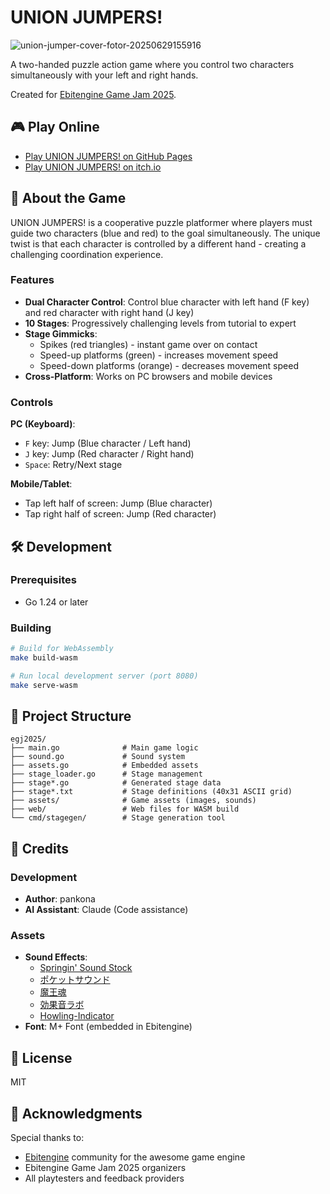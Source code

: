 # UNION JUMPERS!

![union-jumper-cover-fotor-20250629155916](https://github.com/user-attachments/assets/bcc93d06-1d9f-40c0-8176-fb07c5e250c0)

A two-handed puzzle action game where you control two characters simultaneously with your left and right hands.

Created for [Ebitengine Game Jam 2025](https://itch.io/jam/ebitengine-game-jam-2025).

## 🎮 Play Online

- [Play UNION JUMPERS! on GitHub Pages](https://pankona.github.io/egj2025/)
- [Play UNION JUMPERS! on itch.io](https://pankona.itch.io/union-jumpers)

## 📖 About the Game

UNION JUMPERS! is a cooperative puzzle platformer where players must guide two characters (blue and red) to the goal simultaneously. The unique twist is that each character is controlled by a different hand - creating a challenging coordination experience.

### Features

- **Dual Character Control**: Control blue character with left hand (F key) and red character with right hand (J key)
- **10 Stages**: Progressively challenging levels from tutorial to expert
- **Stage Gimmicks**:
  - Spikes (red triangles) - instant game over on contact
  - Speed-up platforms (green) - increases movement speed
  - Speed-down platforms (orange) - decreases movement speed
- **Cross-Platform**: Works on PC browsers and mobile devices

### Controls

**PC (Keyboard)**:

- `F` key: Jump (Blue character / Left hand)
- `J` key: Jump (Red character / Right hand)
- `Space`: Retry/Next stage

**Mobile/Tablet**:

- Tap left half of screen: Jump (Blue character)
- Tap right half of screen: Jump (Red character)

## 🛠️ Development

### Prerequisites

- Go 1.24 or later

### Building

```bash
# Build for WebAssembly
make build-wasm

# Run local development server (port 8080)
make serve-wasm
```

## 📁 Project Structure

```
egj2025/
├── main.go              # Main game logic
├── sound.go             # Sound system
├── assets.go            # Embedded assets
├── stage_loader.go      # Stage management
├── stage*.go            # Generated stage data
├── stage*.txt           # Stage definitions (40x31 ASCII grid)
├── assets/              # Game assets (images, sounds)
├── web/                 # Web files for WASM build
└── cmd/stagegen/        # Stage generation tool
```

## 🎵 Credits

### Development

- **Author**: pankona
- **AI Assistant**: Claude (Code assistance)

### Assets

- **Sound Effects**:
  - [Springin' Sound Stock](https://www.springin.org/sound-stock/)
  - [ポケットサウンド](https://pocket-se.info/)
  - [魔王魂](https://maou.audio)
  - [効果音ラボ](https://soundeffect-lab.info)
  - [Howling-Indicator](https://howlingindicator.net)
- **Font**: M+ Font (embedded in Ebitengine)

## 📝 License

MIT

## 🙏 Acknowledgments

Special thanks to:

- [Ebitengine](https://ebitengine.org/) community for the awesome game engine
- Ebitengine Game Jam 2025 organizers
- All playtesters and feedback providers
